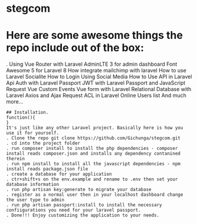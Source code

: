 # stegcom

 # Here are some awesome things the repo include out of the box:
  . Using Vue Router with Laravel
    AdminLTE 3 for admin dashboard
    Font Awesome 5 for Laravel 8
    How integrate mailchimp with laravel
    How to use Laravel Socialite
    How to Login Using Social Media
    How to Use API in Laravel
    Api Auth with Laravel Passport
    JWT with Laravel Passport and JavaScript Request
    Vue Custom Events
    Vue form with Laravel
    Relational Database with Laravel
    Axios and Ajax Request
    ACL in Laravel
    Online Users list
    And much more...
```
## Installation.
function(){
}
It's just like any other Laravel project. Basically here is how you use it for yourself.
. Clone the repo git clone https://github.com/Gichunga/stegcom.git
. cd into the project folder
. run composer install to install the php dependencies - composer install reads composer.json and installs any dependency contanined therein
. run npm install to install all the javascript dependencies - npm install reads package.json file
. create a database for your application
. ctr+shift+s on the env.example and rename to .env then set your database information
. run php artisan key:generate to migrate your database
. register as a normal user then in your localhost dashboard change the user type to admin
. run php artisan passport:install to install the necessary confiigurations you need for your laravel passport.
. Done!!! Enjoy customizing the application to your needs.
```
